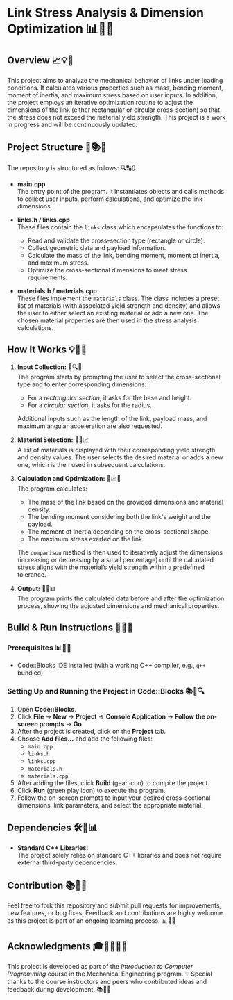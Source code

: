 # Link Stress Analysis & Dimension Optimization 📊🔧💭

## Overview 📈💡🔄

This project aims to analyze the mechanical behavior of links under loading conditions. It calculates various properties such as mass, bending moment, moment of inertia, and maximum stress based on user inputs. In addition, the project employs an iterative optimization routine to adjust the dimensions of the link (either rectangular or circular cross-section) so that the stress does not exceed the material yield strength. This project is a work in progress and will be continuously updated.

## Project Structure 📁📚🔹

The repository is structured as follows: 🔍🔠🔃

- **main.cpp**  
  The entry point of the program. It instantiates objects and calls methods to collect user inputs, perform calculations, and optimize the link dimensions.

- **links.h / links.cpp**  
  These files contain the `links` class which encapsulates the functions to:
  - Read and validate the cross-section type (rectangle or circle).
  - Collect geometric data and payload information.
  - Calculate the mass of the link, bending moment, moment of inertia, and maximum stress.
  - Optimize the cross-sectional dimensions to meet stress requirements.

- **materials.h / materials.cpp**  
  These files implement the `materials` class. The class includes a preset list of materials (with associated yield strength and density) and allows the user to either select an existing material or add a new one. The chosen material properties are then used in the stress analysis calculations.

## How It Works 💡📅🔢

1. **Input Collection:** 📏🔍🔄  
   The program starts by prompting the user to select the cross-sectional type and to enter corresponding dimensions:
   - For a *rectangular section*, it asks for the base and height.
   - For a *circular section*, it asks for the radius.

   Additional inputs such as the length of the link, payload mass, and maximum angular acceleration are also requested.

2. **Material Selection:** 🔬💡📈  
   A list of materials is displayed with their corresponding yield strength and density values. The user selects the desired material or adds a new one, which is then used in subsequent calculations.

3. **Calculation and Optimization:** 🔢📈🔄  
   The program calculates:
   - The mass of the link based on the provided dimensions and material density.
   - The bending moment considering both the link's weight and the payload.
   - The moment of inertia depending on the cross-sectional shape.
   - The maximum stress exerted on the link.

   The `comparison` method is then used to iteratively adjust the dimensions (increasing or decreasing by a small percentage) until the calculated stress aligns with the material’s yield strength within a predefined tolerance.

4. **Output:** 📝🔄📊  
   The program prints the calculated data before and after the optimization process, showing the adjusted dimensions and mechanical properties.

## Build & Run Instructions 🚷🔧📂

### Prerequisites 📊📅🚷

- Code::Blocks IDE installed (with a working C++ compiler, e.g., `g++` bundled)

### Setting Up and Running the Project in Code::Blocks 📚🔨🔍

1. Open **Code::Blocks**.
2. Click **File** -> **New** -> **Project** -> **Console Application** -> **Follow the on-screen prompts** -> **Go**.
3. After the project is created, click on the **Project** tab.
4. Choose **Add files...** and add the following files:
   - `main.cpp`
   - `links.h`
   - `links.cpp`
   - `materials.h`
   - `materials.cpp`
5. After adding the files, click **Build** (gear icon) to compile the project.
6. Click **Run** (green play icon) to execute the program.
7. Follow the on-screen prompts to input your desired cross-sectional dimensions, link parameters, and select the appropriate material.

## Dependencies 🛠️🔄📊

- **Standard C++ Libraries:**  
  The project solely relies on standard C++ libraries and does not require external third-party dependencies.

## Contribution 📚💍🔗

Feel free to fork this repository and submit pull requests for improvements, new features, or bug fixes. Feedback and contributions are highly welcome as this project is part of an ongoing learning process. 📊🔄💌

## Acknowledgments 🎓👩‍🏫👨‍🏫

This project is developed as part of the *Introduction to Computer Programming* course in the Mechanical Engineering program. 💡 Special thanks to the course instructors and peers who contributed ideas and feedback during development. 📚🔄🚀
